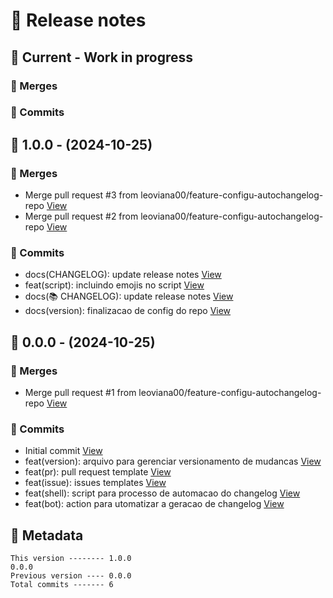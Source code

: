 # 🎁 Release notes

## 🚧 Current - Work in progress
### 🔀 Merges

### 🚀 Commits



## 🔖 1.0.0 - (2024-10-25)
### 🔀 Merges
*  Merge pull request #3 from leoviana00/feature-configu-autochangelog-repo [View](https://github.com/leoviana00/dio-dp-ansible-vagrant-clusterSwarm/commits/8a475d75b1f5ce7e12c68fdd038c5a957d000607)
*  Merge pull request #2 from leoviana00/feature-configu-autochangelog-repo [View](https://github.com/leoviana00/dio-dp-ansible-vagrant-clusterSwarm/commits/ece079f1a07a12db2ffa3a1cbd70233a70f1ba7e)
### 🚀 Commits
*  docs(CHANGELOG): update release notes [View](https://github.com/leoviana00/dio-dp-ansible-vagrant-clusterSwarm/commits/0a7be2d8ae416265d47cad6b6ff52c21b5f6c70e)
*  feat(script): incluindo emojis no script [View](https://github.com/leoviana00/dio-dp-ansible-vagrant-clusterSwarm/commits/6064dd4279ba7d85ad15f02db95a9ba1a30c8a82)
*  docs(📚 CHANGELOG): update release notes [View](https://github.com/leoviana00/dio-dp-ansible-vagrant-clusterSwarm/commits/548d2518ff46233130bdc0c2ce0dd42995a797cd)
*  docs(version): finalizacao de config do repo [View](https://github.com/leoviana00/dio-dp-ansible-vagrant-clusterSwarm/commits/9d11750e88405f78e6e41fd923086cdcab9c1b95)



## 🔖 0.0.0 - (2024-10-25)
### 🔀 Merges
*  Merge pull request #1 from leoviana00/feature-configu-autochangelog-repo [View](https://github.com/leoviana00/dio-dp-ansible-vagrant-clusterSwarm/commits/cfde02169bef92de3dd9602bbe9880d9ea945dfc)
### 🚀 Commits
*  Initial commit [View](https://github.com/leoviana00/dio-dp-ansible-vagrant-clusterSwarm/commits/ddc6af6fe2864cd188e96240fb032a3dfb43bce9)
*  feat(version): arquivo para gerenciar versionamento de mudancas [View](https://github.com/leoviana00/dio-dp-ansible-vagrant-clusterSwarm/commits/a6e43b08e0dbdf6a33e5ac2a0c7cd14625c1bec5)
*  feat(pr): pull request template [View](https://github.com/leoviana00/dio-dp-ansible-vagrant-clusterSwarm/commits/66d590507709a69dee4ea9e09f69e7458c44fd1d)
*  feat(issue): issues templates [View](https://github.com/leoviana00/dio-dp-ansible-vagrant-clusterSwarm/commits/45aada816298997cf209a3fc160550925151392c)
*  feat(shell): script para processo de automacao do changelog [View](https://github.com/leoviana00/dio-dp-ansible-vagrant-clusterSwarm/commits/8c110463154cdcb74827ec646eb638ad645b0ed6)
*  feat(bot): action para utomatizar a geracao de changelog [View](https://github.com/leoviana00/dio-dp-ansible-vagrant-clusterSwarm/commits/8419fe8e17f1a4a6b2f2a2f63a46b520b681a521)
## 📝 Metadata
```
This version -------- 1.0.0
0.0.0
Previous version ---- 0.0.0
Total commits ------- 6
```
